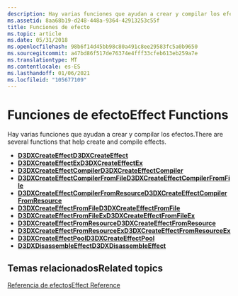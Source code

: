 ```yaml
---
description: Hay varias funciones que ayudan a crear y compilar los efectos.
ms.assetid: 8aa68b19-d248-448a-9364-42913253c55f
title: Funciones de efecto
ms.topic: article
ms.date: 05/31/2018
ms.openlocfilehash: 98b6f14d45bb98c80a491c8ee29583fc5a0b9650
ms.sourcegitcommit: a47bd86f517de76374e4fff33cfeb613eb259a7e
ms.translationtype: MT
ms.contentlocale: es-ES
ms.lasthandoff: 01/06/2021
ms.locfileid: "105677109"
---
```

# <a name="effect-functions"></a><span data-ttu-id="148d3-103">Funciones de efecto</span><span class="sxs-lookup"><span data-stu-id="148d3-103">Effect Functions</span></span>

<span data-ttu-id="148d3-104">Hay varias funciones que ayudan a crear y compilar los efectos.</span><span class="sxs-lookup"><span data-stu-id="148d3-104">There are several functions that help create and compile effects.</span></span>

-   [<span data-ttu-id="148d3-105">**D3DXCreateEffect**</span><span class="sxs-lookup"><span data-stu-id="148d3-105">**D3DXCreateEffect**</span></span>](d3dxcreateeffect.md)
-   [<span data-ttu-id="148d3-106">**D3DXCreateEffectEx**</span><span class="sxs-lookup"><span data-stu-id="148d3-106">**D3DXCreateEffectEx**</span></span>](d3dxcreateeffectex.md)
-   [<span data-ttu-id="148d3-107">**D3DXCreateEffectCompiler**</span><span class="sxs-lookup"><span data-stu-id="148d3-107">**D3DXCreateEffectCompiler**</span></span>](d3dxcreateeffectcompiler.md)
-   [<span data-ttu-id="148d3-108">**D3DXCreateEffectCompilerFromFile**</span><span class="sxs-lookup"><span data-stu-id="148d3-108">**D3DXCreateEffectCompilerFromFile**</span></span>](d3dxcreateeffectcompilerfromfile.md)
-   [<span data-ttu-id="148d3-109">**D3DXCreateEffectCompilerFromResource**</span><span class="sxs-lookup"><span data-stu-id="148d3-109">**D3DXCreateEffectCompilerFromResource**</span></span>](d3dxcreateeffectcompilerfromresource.md)
-   [<span data-ttu-id="148d3-110">**D3DXCreateEffectFromFile**</span><span class="sxs-lookup"><span data-stu-id="148d3-110">**D3DXCreateEffectFromFile**</span></span>](d3dxcreateeffectfromfile.md)
-   [<span data-ttu-id="148d3-111">**D3DXCreateEffectFromFileEx**</span><span class="sxs-lookup"><span data-stu-id="148d3-111">**D3DXCreateEffectFromFileEx**</span></span>](d3dxcreateeffectfromfileex.md)
-   [<span data-ttu-id="148d3-112">**D3DXCreateEffectFromResource**</span><span class="sxs-lookup"><span data-stu-id="148d3-112">**D3DXCreateEffectFromResource**</span></span>](d3dxcreateeffectfromresource.md)
-   [<span data-ttu-id="148d3-113">**D3DXCreateEffectFromResourceEx**</span><span class="sxs-lookup"><span data-stu-id="148d3-113">**D3DXCreateEffectFromResourceEx**</span></span>](d3dxcreateeffectfromresourceex.md)
-   [<span data-ttu-id="148d3-114">**D3DXCreateEffectPool**</span><span class="sxs-lookup"><span data-stu-id="148d3-114">**D3DXCreateEffectPool**</span></span>](d3dxcreateeffectpool.md)
-   [<span data-ttu-id="148d3-115">**D3DXDisassembleEffect**</span><span class="sxs-lookup"><span data-stu-id="148d3-115">**D3DXDisassembleEffect**</span></span>](d3dxdisassembleeffect.md)

## <a name="related-topics"></a><span data-ttu-id="148d3-116">Temas relacionados</span><span class="sxs-lookup"><span data-stu-id="148d3-116">Related topics</span></span>

<dl> <dt>

[<span data-ttu-id="148d3-117">Referencia de efectos</span><span class="sxs-lookup"><span data-stu-id="148d3-117">Effect Reference</span></span>](dx9-graphics-reference-effects.md)
</dt> </dl>

 

 



